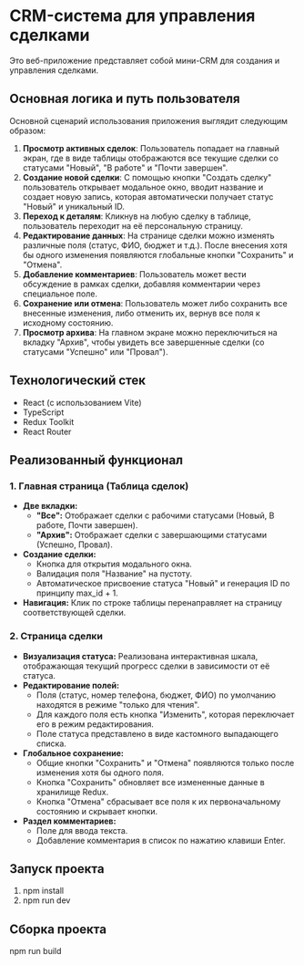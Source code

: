 # CRM-система для управления сделками

Это веб-приложение представляет собой мини-CRM для создания и управления сделками.

## Основная логика и путь пользователя
Основной сценарий использования приложения выглядит следующим образом:

1. **Просмотр активных сделок**: Пользователь попадает на главный экран, где в виде таблицы отображаются все текущие сделки со статусами "Новый", "В работе" и "Почти завершен".
2. **Создание новой сделки**: С помощью кнопки "Создать сделку" пользователь открывает модальное окно, вводит название и создает новую запись, которая автоматически получает статус "Новый" и уникальный ID.
3. **Переход к деталям**: Кликнув на любую сделку в таблице, пользователь переходит на её персональную страницу.
4. **Редактирование данных**: На странице сделки можно изменять различные поля (статус, ФИО, бюджет и т.д.). После внесения хотя бы одного изменения появляются глобальные кнопки "Сохранить" и "Отмена".
5. **Добавление комментариев**: Пользователь может вести обсуждение в рамках сделки, добавляя комментарии через специальное поле.
6. **Сохранение или отмена**: Пользователь может либо сохранить все внесенные изменения, либо отменить их, вернув все поля к исходному состоянию.
7. **Просмотр архива**: На главном экране можно переключиться на вкладку "Архив", чтобы увидеть все завершенные сделки (со статусами "Успешно" или "Провал").

## Технологический стек
- React (с использованием Vite)
- TypeScript
- Redux Toolkit
- React Router

## Реализованный функционал
### 1. Главная страница (Таблица сделок)

- **Две вкладки:**
   - **"Все":** Отображает сделки с рабочими статусами (Новый, В работе, Почти завершен).
   - **"Архив":** Отображает сделки с завершающими статусами (Успешно, Провал).
- **Создание сделки:**
   - Кнопка для открытия модального окна.
   - Валидация поля "Название" на пустоту.
   - Автоматическое присвоение статуса "Новый" и генерация ID по принципу max_id + 1.
- **Навигация:** Клик по строке таблицы перенаправляет на страницу соответствующей сделки.

### 2. Страница сделки

- **Визуализация статуса:** Реализована интерактивная шкала, отображающая текущий прогресс сделки в зависимости от её статуса.
- **Редактирование полей:**
   - Поля (статус, номер телефона, бюджет, ФИО) по умолчанию находятся в режиме "только для чтения".
   - Для каждого поля есть кнопка "Изменить", которая переключает его в режим редактирования.
   - Поле статуса представлено в виде кастомного выпадающего списка.
- **Глобальное сохранение:**
   - Общие кнопки "Сохранить" и "Отмена" появляются только после изменения хотя бы одного поля.
   - Кнопка "Сохранить" обновляет все измененные данные в хранилище Redux.
   - Кнопка "Отмена" сбрасывает все поля к их первоначальному состоянию и скрывает кнопки.
- **Раздел комментариев:**
   - Поле для ввода текста.
   - Добавление комментария в список по нажатию клавиши Enter.

## Запуск проекта
1. npm install
2. npm run dev

## Сборка проекта
npm run build

